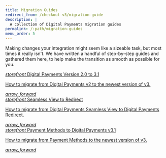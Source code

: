 ```yaml
---
title: Migration Guides
redirect_from: /checkout-v3/migration-guide
description: |
  A collection of Digital Payments migration guides
permalink: /:path/migration-guides
menu_order: 5
---
```


Making changes your integration might seem like a sizeable task, but most times
it really isn't. We have written a handful of step-by-step guides and gathered
them here, to help make the transition as smooth as possible for you.

<div class="row mt-4">
    <div class="col-xl-4 col-lg-4 d-flex">
       <a href="/checkout-v3/migration-guide-v2-v3" class="cards cards-primary">
         <span class="cards-icon">
            <i class="material-icons-outlined">
                storefront
            </i>
         </span>
         <span class="cards-content">
            <span class="h4">Digital Payments Version 2.0 to 3.1</span>
            <span>
               <p>How to migrate from Digital Payments v2 to the newest version of v3.</p>
            </span>
         </span>
         <i class="material-icons">arrow_forward</i>
      </a>
    </div>
    <div class="col-xl-4 col-lg-4 d-flex">
       <a href="/checkout-v3/get-started/display-payment-ui/ui-migration/" class="cards cards-primary">
         <span class="cards-icon">
            <i class="material-icons-outlined">
                storefront
            </i>
         </span>
         <span class="cards-content">
            <span class="h4">Seamless View to Redirect</span>
            <span>
               <p>How to migrate from Digital Payments Seamless View to Digital Payments Redirect.</p>
            </span>
         </span>
         <i class="material-icons">arrow_forward</i>
      </a>
    </div>
    <div class="col-xl-4 col-lg-4 d-flex">
       <a href="/checkout-v3/migration-guide-v1-v3" class="cards cards-primary">
         <span class="cards-icon">
            <i class="material-icons-outlined">
                storefront
            </i>
         </span>
         <span class="cards-content">
            <span class="h4">Payment Methods to Digital Payments v3.1</span>
            <span>
               <p>How to migrate from Payment Methods to the newest version of v3.</p>
            </span>
         </span>
         <i class="material-icons">arrow_forward</i>
      </a>
    </div>
</div>
